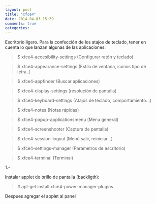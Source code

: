 ```yaml
---
layout: post
title: "xfce4"
date: 2014-04-03 15:39
comments: true
categories: 
---
```

Escritorio ligero. Para la confección de los atajos de teclado, tener en cuenta lo que lanzan algunas de las aplicaciones: 

>$ xfce4-accesibility-settings (Configurar ratón y teclado) 

>$ xfce4-appearance-settings (Estilo de ventana, iconos tipo de letra..) 

>$ xfce4-appfinder (Buscar aplicaciones) 

>$ xfce4-display-settings (resolución de pantalla) 

>$ xfce4-keyboard-settings (Atajos de teclado, comportamiento...) 

>$ xfce4-notes (Notas rápidas) 

>$ xfce4-popup-applicationsmenu (Menu general) 

>$ xfce4-screenshooter (Captura de pantalla) 

>$ xfce4-session-logout (Menú salir, reiniciar...) 

>$ xfce4-settings-manager (Parámetros de escritorio) 

>$ xfce4-terminal (Terminal)

1.-

Instalar applet de brillo de pantalla (backligth): 

>\# apt-get install xfce4-power-manager-plugins

Despues agregar el applet al panel

